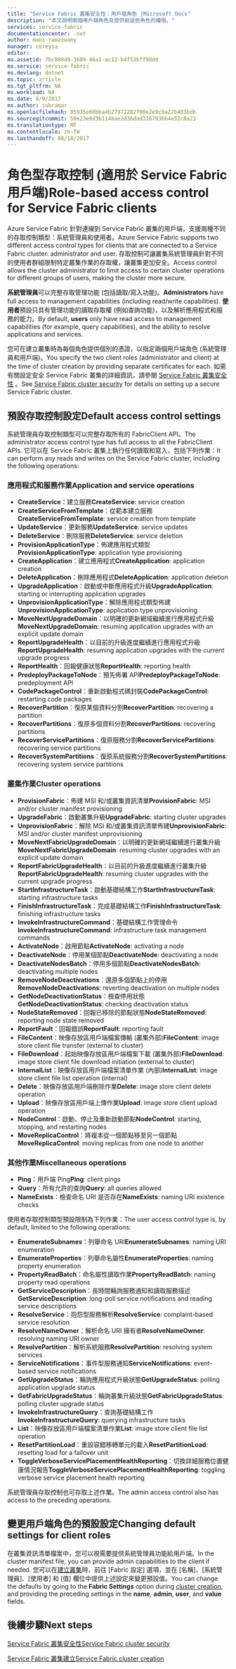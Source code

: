 ```yaml
---
title: "Service Fabric 叢集安全性：用戶端角色 |Microsoft Docs"
description: "本文說明兩個用戶端角色及提供給這些角色的權限。"
services: service-fabric
documentationcenter: .net
author: mani-ramaswamy
manager: coreysa
editor: 
ms.assetid: 7bc808d9-3609-46a1-ac12-b4f53bff98dd
ms.service: service-fabric
ms.devlang: dotnet
ms.topic: article
ms.tgt_pltfrm: NA
ms.workload: NA
ms.date: 8/9/2017
ms.author: subramar
ms.openlocfilehash: 85935e60bba4b27972282700e2e9c9a22b403bdb
ms.sourcegitcommit: 50e23e8d3b1148ae2d36dad3167936b4e52c8a23
ms.translationtype: MT
ms.contentlocale: zh-TW
ms.lasthandoff: 08/18/2017
---
```

# <a name="role-based-access-control-for-service-fabric-clients"></a><span data-ttu-id="260fc-103">角色型存取控制 (適用於 Service Fabric 用戶端)</span><span class="sxs-lookup"><span data-stu-id="260fc-103">Role-based access control for Service Fabric clients</span></span>
<span data-ttu-id="260fc-104">Azure Service Fabric 針對連線到 Service Fabric 叢集的用戶端，支援兩種不同的存取控制類型：系統管理員和使用者。</span><span class="sxs-lookup"><span data-stu-id="260fc-104">Azure Service Fabric supports two different access control types for clients that are connected to a Service Fabric cluster: administrator and user.</span></span> <span data-ttu-id="260fc-105">存取控制可讓叢集系統管理員針對不同的使用者群組限制特定叢集作業的存取權，讓叢集更加安全。</span><span class="sxs-lookup"><span data-stu-id="260fc-105">Access control allows the cluster administrator to limit access to certain cluster operations for different groups of users, making the cluster more secure.</span></span>  

<span data-ttu-id="260fc-106">**系統管理員**可以完整存取管理功能 (包括讀取/寫入功能)。</span><span class="sxs-lookup"><span data-stu-id="260fc-106">**Administrators** have full access to management capabilities (including read/write capabilities).</span></span> <span data-ttu-id="260fc-107">**使用者**預設只具有管理功能的讀取存取權 (例如查詢功能)，以及解析應用程式和服務的能力。</span><span class="sxs-lookup"><span data-stu-id="260fc-107">By default, **users** only have read access to management capabilities (for example, query capabilities), and the ability to resolve applications and services.</span></span>

<span data-ttu-id="260fc-108">您可在建立叢集時為每個角色提供個別的憑證，以指定兩個用戶端角色 (系統管理員和用戶端)。</span><span class="sxs-lookup"><span data-stu-id="260fc-108">You specify the two client roles (administrator and client) at the time of cluster creation by providing separate certificates for each.</span></span> <span data-ttu-id="260fc-109">如需有關設定安全 Service Fabric 叢集的詳細資訊，請參閱 [Service Fabric 叢集安全性](service-fabric-cluster-security.md) 。</span><span class="sxs-lookup"><span data-stu-id="260fc-109">See [Service Fabric cluster security](service-fabric-cluster-security.md) for details on setting up a secure Service Fabric cluster.</span></span>

## <a name="default-access-control-settings"></a><span data-ttu-id="260fc-110">預設存取控制設定</span><span class="sxs-lookup"><span data-stu-id="260fc-110">Default access control settings</span></span>
<span data-ttu-id="260fc-111">系統管理員存取控制類型可以完整存取所有的 FabricClient API。</span><span class="sxs-lookup"><span data-stu-id="260fc-111">The administrator access control type has full access to all the FabricClient APIs.</span></span> <span data-ttu-id="260fc-112">它可以在 Service Fabric 叢集上執行任何讀取和寫入，包括下列作業：</span><span class="sxs-lookup"><span data-stu-id="260fc-112">It can perform any reads and writes on the Service Fabric cluster, including the following operations:</span></span>

### <a name="application-and-service-operations"></a><span data-ttu-id="260fc-113">應用程式和服務作業</span><span class="sxs-lookup"><span data-stu-id="260fc-113">Application and service operations</span></span>
* <span data-ttu-id="260fc-114">**CreateService**：建立服務</span><span class="sxs-lookup"><span data-stu-id="260fc-114">**CreateService**: service creation</span></span>                             
* <span data-ttu-id="260fc-115">**CreateServiceFromTemplate**：從範本建立服務</span><span class="sxs-lookup"><span data-stu-id="260fc-115">**CreateServiceFromTemplate**: service creation from template</span></span>                             
* <span data-ttu-id="260fc-116">**UpdateService**：更新服務</span><span class="sxs-lookup"><span data-stu-id="260fc-116">**UpdateService**: service updates</span></span>                             
* <span data-ttu-id="260fc-117">**DeleteService**：刪除服務</span><span class="sxs-lookup"><span data-stu-id="260fc-117">**DeleteService**: service deletion</span></span>                             
* <span data-ttu-id="260fc-118">**ProvisionApplicationType**：佈建應用程式類型</span><span class="sxs-lookup"><span data-stu-id="260fc-118">**ProvisionApplicationType**: application type provisioning</span></span>                             
* <span data-ttu-id="260fc-119">**CreateApplication**：建立應用程式</span><span class="sxs-lookup"><span data-stu-id="260fc-119">**CreateApplication**: application creation</span></span>                               
* <span data-ttu-id="260fc-120">**DeleteApplication**：刪除應用程式</span><span class="sxs-lookup"><span data-stu-id="260fc-120">**DeleteApplication**: application deletion</span></span>                             
* <span data-ttu-id="260fc-121">**UpgradeApplication**：啟動或中斷應用程式升級</span><span class="sxs-lookup"><span data-stu-id="260fc-121">**UpgradeApplication**: starting or interrupting application upgrades</span></span>                             
* <span data-ttu-id="260fc-122">**UnprovisionApplicationType**：解除應用程式類型佈建</span><span class="sxs-lookup"><span data-stu-id="260fc-122">**UnprovisionApplicationType**: application type unprovisioning</span></span>                             
* <span data-ttu-id="260fc-123">**MoveNextUpgradeDomain**：以明確的更新網域繼續進行應用程式升級</span><span class="sxs-lookup"><span data-stu-id="260fc-123">**MoveNextUpgradeDomain**: resuming application upgrades with an explicit update domain</span></span>                             
* <span data-ttu-id="260fc-124">**ReportUpgradeHealth**：以目前的升級進度繼續進行應用程式升級</span><span class="sxs-lookup"><span data-stu-id="260fc-124">**ReportUpgradeHealth**: resuming application upgrades with the current upgrade progress</span></span>                             
* <span data-ttu-id="260fc-125">**ReportHealth**：回報健康狀態</span><span class="sxs-lookup"><span data-stu-id="260fc-125">**ReportHealth**: reporting health</span></span>                             
* <span data-ttu-id="260fc-126">**PredeployPackageToNode**：預先佈署 API</span><span class="sxs-lookup"><span data-stu-id="260fc-126">**PredeployPackageToNode**: predeployment API</span></span>                            
* <span data-ttu-id="260fc-127">**CodePackageControl**：重新啟動程式碼封裝</span><span class="sxs-lookup"><span data-stu-id="260fc-127">**CodePackageControl**: restarting code packages</span></span>                             
* <span data-ttu-id="260fc-128">**RecoverPartition**：復原某個資料分割</span><span class="sxs-lookup"><span data-stu-id="260fc-128">**RecoverPartition**: recovering a partition</span></span>                             
* <span data-ttu-id="260fc-129">**RecoverPartitions**：復原多個資料分割</span><span class="sxs-lookup"><span data-stu-id="260fc-129">**RecoverPartitions**: recovering partitions</span></span>                             
* <span data-ttu-id="260fc-130">**RecoverServicePartitions**：復原服務分割</span><span class="sxs-lookup"><span data-stu-id="260fc-130">**RecoverServicePartitions**: recovering service partitions</span></span>                             
* <span data-ttu-id="260fc-131">**RecoverSystemPartitions**：復原系統服務分割</span><span class="sxs-lookup"><span data-stu-id="260fc-131">**RecoverSystemPartitions**: recovering system service partitions</span></span>                             

### <a name="cluster-operations"></a><span data-ttu-id="260fc-132">叢集作業</span><span class="sxs-lookup"><span data-stu-id="260fc-132">Cluster operations</span></span>
* <span data-ttu-id="260fc-133">**ProvisionFabric**：佈建 MSI 和/或叢集資訊清單</span><span class="sxs-lookup"><span data-stu-id="260fc-133">**ProvisionFabric**: MSI and/or cluster manifest provisioning</span></span>                             
* <span data-ttu-id="260fc-134">**UpgradeFabric**：啟動叢集升級</span><span class="sxs-lookup"><span data-stu-id="260fc-134">**UpgradeFabric**: starting cluster upgrades</span></span>                             
* <span data-ttu-id="260fc-135">**UnprovisionFabric**：解除 MSI 和/或叢集資訊清單佈建</span><span class="sxs-lookup"><span data-stu-id="260fc-135">**UnprovisionFabric**: MSI and/or cluster manifest unprovisioning</span></span>                         
* <span data-ttu-id="260fc-136">**MoveNextFabricUpgradeDomain**：以明確的更新網域繼續進行叢集升級</span><span class="sxs-lookup"><span data-stu-id="260fc-136">**MoveNextFabricUpgradeDomain**: resuming cluster upgrades with an explicit update domain</span></span>                             
* <span data-ttu-id="260fc-137">**ReportFabricUpgradeHealth**：以目前的升級進度繼續進行叢集升級</span><span class="sxs-lookup"><span data-stu-id="260fc-137">**ReportFabricUpgradeHealth**: resuming cluster upgrades with the current upgrade progress</span></span>                             
* <span data-ttu-id="260fc-138">**StartInfrastructureTask**：啟動基礎結構工作</span><span class="sxs-lookup"><span data-stu-id="260fc-138">**StartInfrastructureTask**: starting infrastructure tasks</span></span>                             
* <span data-ttu-id="260fc-139">**FinishInfrastructureTask**：完成基礎結構工作</span><span class="sxs-lookup"><span data-stu-id="260fc-139">**FinishInfrastructureTask**: finishing infrastructure tasks</span></span>                             
* <span data-ttu-id="260fc-140">**InvokeInfrastructureCommand**：基礎結構工作管理命令</span><span class="sxs-lookup"><span data-stu-id="260fc-140">**InvokeInfrastructureCommand**: infrastructure task management commands</span></span>                              
* <span data-ttu-id="260fc-141">**ActivateNode**：啟用節點</span><span class="sxs-lookup"><span data-stu-id="260fc-141">**ActivateNode**: activating a node</span></span>                             
* <span data-ttu-id="260fc-142">**DeactivateNode**：停用某個節點</span><span class="sxs-lookup"><span data-stu-id="260fc-142">**DeactivateNode**: deactivating a node</span></span>                             
* <span data-ttu-id="260fc-143">**DeactivateNodesBatch**：停用多個節點</span><span class="sxs-lookup"><span data-stu-id="260fc-143">**DeactivateNodesBatch**: deactivating multiple nodes</span></span>                             
* <span data-ttu-id="260fc-144">**RemoveNodeDeactivations**：還原多個節點上的停用</span><span class="sxs-lookup"><span data-stu-id="260fc-144">**RemoveNodeDeactivations**: reverting deactivation on multiple nodes</span></span>                             
* <span data-ttu-id="260fc-145">**GetNodeDeactivationStatus**：檢查停用狀態</span><span class="sxs-lookup"><span data-stu-id="260fc-145">**GetNodeDeactivationStatus**: checking deactivation status</span></span>                             
* <span data-ttu-id="260fc-146">**NodeStateRemoved**：回報已移除的節點狀態</span><span class="sxs-lookup"><span data-stu-id="260fc-146">**NodeStateRemoved**: reporting node state removed</span></span>                             
* <span data-ttu-id="260fc-147">**ReportFault**：回報錯誤</span><span class="sxs-lookup"><span data-stu-id="260fc-147">**ReportFault**: reporting fault</span></span>                             
* <span data-ttu-id="260fc-148">**FileContent**：映像存放區用戶端檔案傳輸 (叢集外部)</span><span class="sxs-lookup"><span data-stu-id="260fc-148">**FileContent**: image store client file transfer (external to cluster)</span></span>                             
* <span data-ttu-id="260fc-149">**FileDownload**：起始映像存放區用戶端檔案下載 (叢集外部)</span><span class="sxs-lookup"><span data-stu-id="260fc-149">**FileDownload**: image store client file download initiation (external to cluster)</span></span>                             
* <span data-ttu-id="260fc-150">**InternalList**：映像存放區用戶端檔案清單作業 (內部)</span><span class="sxs-lookup"><span data-stu-id="260fc-150">**InternalList**: image store client file list operation (internal)</span></span>                             
* <span data-ttu-id="260fc-151">**Delete**：映像存放區用戶端刪除作業</span><span class="sxs-lookup"><span data-stu-id="260fc-151">**Delete**: image store client delete operation</span></span>                              
* <span data-ttu-id="260fc-152">**Upload**：映像存放區用戶端上傳作業</span><span class="sxs-lookup"><span data-stu-id="260fc-152">**Upload**: image store client upload operation</span></span>                             
* <span data-ttu-id="260fc-153">**NodeControl**：啟動、停止及重新啟動節點</span><span class="sxs-lookup"><span data-stu-id="260fc-153">**NodeControl**: starting, stopping, and restarting nodes</span></span>                             
* <span data-ttu-id="260fc-154">**MoveReplicaControl**：將複本從一個節點移至另一個節點</span><span class="sxs-lookup"><span data-stu-id="260fc-154">**MoveReplicaControl**: moving replicas from one node to another</span></span>                             

### <a name="miscellaneous-operations"></a><span data-ttu-id="260fc-155">其他作業</span><span class="sxs-lookup"><span data-stu-id="260fc-155">Miscellaneous operations</span></span>
* <span data-ttu-id="260fc-156">**Ping**：用戶端 Ping</span><span class="sxs-lookup"><span data-stu-id="260fc-156">**Ping**: client pings</span></span>                             
* <span data-ttu-id="260fc-157">**Query**：所有允許的查詢</span><span class="sxs-lookup"><span data-stu-id="260fc-157">**Query**: all queries allowed</span></span>
* <span data-ttu-id="260fc-158">**NameExists**：檢查命名 URI 是否存在</span><span class="sxs-lookup"><span data-stu-id="260fc-158">**NameExists**: naming URI existence checks</span></span>                             

<span data-ttu-id="260fc-159">使用者存取控制類型預設限制為下列作業：</span><span class="sxs-lookup"><span data-stu-id="260fc-159">The user access control type is, by default, limited to the following operations:</span></span> 

* <span data-ttu-id="260fc-160">**EnumerateSubnames**：列舉命名 URI</span><span class="sxs-lookup"><span data-stu-id="260fc-160">**EnumerateSubnames**: naming URI enumeration</span></span>                             
* <span data-ttu-id="260fc-161">**EnumerateProperties**：列舉命名屬性</span><span class="sxs-lookup"><span data-stu-id="260fc-161">**EnumerateProperties**: naming property enumeration</span></span>                             
* <span data-ttu-id="260fc-162">**PropertyReadBatch**：命名屬性讀取作業</span><span class="sxs-lookup"><span data-stu-id="260fc-162">**PropertyReadBatch**: naming property read operations</span></span>                             
* <span data-ttu-id="260fc-163">**GetServiceDescription**：長時間輪詢服務通知和讀取服務描述</span><span class="sxs-lookup"><span data-stu-id="260fc-163">**GetServiceDescription**: long-poll service notifications and reading service descriptions</span></span>                             
* <span data-ttu-id="260fc-164">**ResolveService**：抱怨型服務解析</span><span class="sxs-lookup"><span data-stu-id="260fc-164">**ResolveService**: complaint-based service resolution</span></span>                             
* <span data-ttu-id="260fc-165">**ResolveNameOwner**：解析命名 URI 擁有者</span><span class="sxs-lookup"><span data-stu-id="260fc-165">**ResolveNameOwner**: resolving naming URI owner</span></span>                             
* <span data-ttu-id="260fc-166">**ResolvePartition**：解析系統服務</span><span class="sxs-lookup"><span data-stu-id="260fc-166">**ResolvePartition**: resolving system services</span></span>                             
* <span data-ttu-id="260fc-167">**ServiceNotifications**：事件型服務通知</span><span class="sxs-lookup"><span data-stu-id="260fc-167">**ServiceNotifications**: event-based service notifications</span></span>                             
* <span data-ttu-id="260fc-168">**GetUpgradeStatus**：輪詢應用程式升級狀態</span><span class="sxs-lookup"><span data-stu-id="260fc-168">**GetUpgradeStatus**: polling application upgrade status</span></span>                             
* <span data-ttu-id="260fc-169">**GetFabricUpgradeStatus**：輪詢叢集升級狀態</span><span class="sxs-lookup"><span data-stu-id="260fc-169">**GetFabricUpgradeStatus**: polling cluster upgrade status</span></span>                             
* <span data-ttu-id="260fc-170">**InvokeInfrastructureQuery**：查詢基礎結構工作</span><span class="sxs-lookup"><span data-stu-id="260fc-170">**InvokeInfrastructureQuery**: querying infrastructure tasks</span></span>                             
* <span data-ttu-id="260fc-171">**List**：映像存放區用戶端檔案清單作業</span><span class="sxs-lookup"><span data-stu-id="260fc-171">**List**: image store client file list operation</span></span>                             
* <span data-ttu-id="260fc-172">**ResetPartitionLoad**：重設容錯移轉單元的載入</span><span class="sxs-lookup"><span data-stu-id="260fc-172">**ResetPartitionLoad**: resetting load for a failover unit</span></span>                             
* <span data-ttu-id="260fc-173">**ToggleVerboseServicePlacementHealthReporting**：切換詳細服務位置健康情況報告</span><span class="sxs-lookup"><span data-stu-id="260fc-173">**ToggleVerboseServicePlacementHealthReporting**: toggling verbose service placement health reporting</span></span>                             

<span data-ttu-id="260fc-174">系統管理員存取控制也可存取上述作業。</span><span class="sxs-lookup"><span data-stu-id="260fc-174">The admin access control also has access to the preceding operations.</span></span>

## <a name="changing-default-settings-for-client-roles"></a><span data-ttu-id="260fc-175">變更用戶端角色的預設設定</span><span class="sxs-lookup"><span data-stu-id="260fc-175">Changing default settings for client roles</span></span>
<span data-ttu-id="260fc-176">在叢集資訊清單檔案中，您可以視需要提供系統管理員功能給用戶端。</span><span class="sxs-lookup"><span data-stu-id="260fc-176">In the cluster manifest file, you can provide admin capabilities to the client if needed.</span></span> <span data-ttu-id="260fc-177">您可以在[建立叢集](service-fabric-cluster-creation-via-portal.md)時，前往 [Fabric 設定] 選項，並在 [名稱]、[系統管理員]、[使用者] 和 [值] 欄位中提供上述設定來變更預設值。</span><span class="sxs-lookup"><span data-stu-id="260fc-177">You can change the defaults by going to the **Fabric Settings** option during [cluster creation](service-fabric-cluster-creation-via-portal.md), and providing the preceding settings in the **name**, **admin**, **user**, and **value** fields.</span></span>

## <a name="next-steps"></a><span data-ttu-id="260fc-178">後續步驟</span><span class="sxs-lookup"><span data-stu-id="260fc-178">Next steps</span></span>
[<span data-ttu-id="260fc-179">Service Fabric 叢集安全性</span><span class="sxs-lookup"><span data-stu-id="260fc-179">Service Fabric cluster security</span></span>](service-fabric-cluster-security.md)

[<span data-ttu-id="260fc-180">Service Fabric 叢集建立</span><span class="sxs-lookup"><span data-stu-id="260fc-180">Service Fabric cluster creation</span></span>](service-fabric-cluster-creation-via-portal.md)

